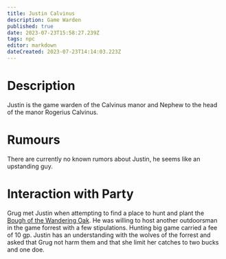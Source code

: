 ```yaml
---
title: Justin Calvinus
description: Game Warden
published: true
date: 2023-07-23T15:58:27.239Z
tags: npc
editor: markdown
dateCreated: 2023-07-23T14:14:03.223Z
---
```


# Description
Justin is the game warden of the Calvinus manor and Nephew to the head of the manor Rogerius Calvinus.

# Rumours
There are currently no known rumors about Justin, he seems like an upstanding guy.

# Interaction with Party
Grug met Justin when attempting to find a place to hunt and plant the [Bough of the Wandering Oak](/items/Bough_of_the_Wandering_Oak). He was willing to host another outdoorsman in the game forrest with a few stipulations. Hunting big game carried a fee of 10 gp. Justin has an understanding with the wolves of the forrest and asked that Grug not harm them and that she limit her catches to two bucks and one doe.